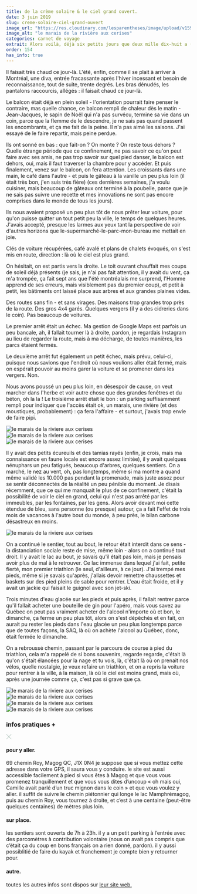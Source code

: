 ```yaml
---
title: de la crème solaire & le ciel grand ouvert.
date: 3 juin 2019
slug: creme-solaire-ciel-grand-ouvert
image_url: "https://res.cloudinary.com/lesparentheses/image/upload/v1591132514/154_creme-solaire/lesparentheses_magog-10.jpg"
image_alt: "le marais de la rivière aux cerises"
categories: carnet de voyage
extrait: Alors voilà, déjà six petits jours que deux mille dix-huit a (presque) doucement refermé ses pages.
order: 154
has_info: true
---
```


<div class="main-container extra-padding">
  <div class="grid sm-columns-8 lg-columns-12">
    <section class="single-post--section grid-element md-start-two md-span-four lg-span-five">
      <p class="single-post--text">
        Il faisait très chaud ce jour-là. L'été, enfin, comme il se plait à arriver à Montréal, une diva, entrée fracassante après l'hiver incessant et besoin de reconnaissance, tout de suite, trente degrés. Les bras dénudés, les pantalons raccourcis, allégés : il faisait chaud ce jour-là.
      </p>
      <p class="single-post--text">
        Le balcon était déjà en plein soleil - l'orientation pourrait faire penser le contraire, mas quelle chance, ce balcon rempli de chaleur dès le matin - Jean-Jacques, le sapin de Noël qui n'a pas survécu, termine sa vie dans un coin, parce que la flemme de le descendre, je ne sais pas quand passent les encombrants, et ça me fait de la peine. Il n'a pas aimé les saisons. J'ai essayé de le faire repartir, mais peine perdue.
      </p>
      <p class="single-post--text">
        Ils ont sonné en bas : que fait-on ? On monte ? On reste tous dehors ? Quelle étrange période que ce confinement, ne pas savoir ce qu'on peut faire avec ses amis, ne pas trop savoir sur quel pied danser, le balcon est dehors, oui, mais il faut traverser la chambre pour y accéder. Et puis finalement, venez sur le balcon, on fera attention. Les croissants dans une main, le café dans l'autre - et puis le gâteau à la vanille un peu plus loin (il était très bon, j'en suis très fière) (ces dernières semaines, j'a voulu cuisiner, mais beaucoup de gâteaux ont terminé à la poubelle, parce que je ne sais pas suivre une recette et mes innovations ne sont pas encore comprises dans le monde de tous les jours).
      </p>
      <p class="single-post--text">
        Ils nous avaient proposé un peu plus tôt de nous prêter leur voiture, pour qu'on puisse quitter un tout petit peu la ville, le temps de quelques heures. J'avais accepté, presque les larmes aux yeux tant la perspective de voir d'autres horizons que le-supermarché-le-parc-mon-bureau me mettait en joie.
      </p>
    </section>
    <section class="single-post--featured-section grid-element lg-start-three lg-span-three">
      <p class="single-post--featured">
        Clés de voiture récupérées, café avalé et plans de chalets évoqués, on s'est mis en route, direction : là où le ciel est plus grand.
      </p>
    </section>
    <section class="single-post--section grid-element md-start-two md-span-four lg-span-five">
      <p class="single-post--text">
        On hésitait, on est partis vers la droite. Le toit ouvrant chauffait mes coups de soleil déjà présents (je sais, je n'ai pas fait attention, il y avait du vent, ça m'a trompée, ça fait sept ans que l'été montréalais me surprend, l'Homme apprend de ses erreurs, mais visiblement pas du premier coup), et petit à petit, les bâtiments ont laissé place aux arbres et aux grandes plaines vides.
      </p>
      <p class="single-post--text">
        Des routes sans fin - et sans virages. Des maisons trop grandes trop près de la route. Des gros 4x4 garés. Quelques vergers (il y a des cidreries dans le coin). Pas beaucoup de voitures.
      </p>
      <p class="single-post--text">
        Le premier arrêt était un échec. Ma gestion de Google Maps est parfois un peu bancale, ah, il fallait tourner là à droite, pardon, je regardais Instagram au lieu de regarder la route, mais à ma décharge, de toutes manières, les parcs étaient fermés.
      </p>
      <p class="single-post--text">
        Le deuxième arrêt fut également un petit échec, mais prévu, celui-ci, puisque nous savions que l'endroit où nous voulions aller était fermé, mais on espérait pouvoir au moins garer la voiture et se promener dans les vergers. Non.
      </p>
      <p class="single-post--text">
        Nous avons poussé un peu plus loin, en désespoir de cause, on veut marcher dans l'herbe et voir autre chose que des grandes fenêtres et du béton, oh la la ! Le troisième arrêt était le bon : un parking suffisamment rempli pour indiquer que l'accès était ok, un marais, une rivière (et des moustiques, probablement) : ça fera l'affaire - et surtout, j'avais trop envie de faire pipi.
      </p>
    </section>
    <section class="single-post--image grid-element">
      <img src="https://res.cloudinary.com/lesparentheses/image/upload/v1591132494/154_creme-solaire/lesparentheses_magog-03.jpg" alt="le marais de la riviere aux cerises">
    </section>
    <section class="single-post--image grid-element">
      <img src="https://res.cloudinary.com/lesparentheses/image/upload/v1591132502/154_creme-solaire/lesparentheses_magog-01.jpg" alt="le marais de la riviere aux cerises">
    </section>
    <section class="single-post--image grid-element">
      <img src="https://res.cloudinary.com/lesparentheses/image/upload/v1591132484/154_creme-solaire/lesparentheses_magog-05.jpg" class="image--square" alt="le marais de la riviere aux cerises">
    </section>
    <section class="single-post--section grid-element md-start-two md-span-four lg-span-five">
      <p class="single-post--text">
        Il y avait des petits écureuils et des tamias rayés (enfin, je crois, mais ma connaissance en faune locale est encore assez limitée), il y avait quelques nénuphars un peu fatigués, beaucoup d'arbres, quelques sentiers. On a marché, le nez au vent, oh, pas longtemps, même si ma montre a quand même validé les 10.000 pas pendant la promenade, mais juste assez pour se sentir déconnectés de la réalité un peu pénible du moment. Je disais récemment, que ce qui me manquait le plus de ce confinement, c'était la possibilité de voir le ciel en grand, celui qui n'est pas arrêté par les immeubles, par les fontaines, par les gens. Alors avoir devant moi cette étendue de bleu, sans personne (ou presque) autour, ça a fait l'effet de trois mois de vacances à l'autre bout du monde, à peu près, le bilan carbone désastreux en moins.
      </p>
    </section>
  </div>
</div>
<section class="single-post--image grid-element">
  <img src="https://res.cloudinary.com/lesparentheses/image/upload/v1591132513/154_creme-solaire/lesparentheses_magog-13.jpg" class="image--square" alt="le marais de la riviere aux cerises">
</section>
<div class="main-container extra-padding">
  <div class="grid sm-columns-8 lg-columns-12">
    <section class="single-post--section grid-element md-start-two md-span-four lg-span-five">
      <p class="single-post--text">
        On a continué le sentier, tout au bout, le retour était interdit dans ce sens - la distanciation sociale reste de mise, même loin - alors on a continué tout droit. Il y avait le lac au bout, je savais qu'il était pas loin, mais je pensais avoir plus de mal à le retrouver. Ce lac immense dans lequel j'ai fait, petite fierté, mon premier triathlon (le seul, d'ailleurs, à ce jour). J'ai trempé mes pieds, même si je savais qu'après, j'allais devoir remettre chaussettes et baskets sur des pied pleins de sable pour rentrer. L'eau était froide, et il y avait un jackie qui faisait le guignol avec son jet-ski.
      </p>
      <p class="single-post--text">
        Trois minutes d'eau glacée sur les pieds et puis après, il fallait rentrer parce qu'il fallait acheter une bouteille de gin pour l'apéro, mais vous savez au Québec on peut pas vraiment acheter de l'alcool n'importe où et bon, le dimanche, ça ferme un peu plus tôt, alors on s'est dépêchés et en fait, on aurait pu rester les pieds dans l'eau glacée un peu plus longtemps parce que de toutes façons, la SAQ, là où on achète l'alcool au Québec, donc, était fermée le dimanche.
      </p>
      <p class="single-post--text">
        On a rebroussé chemin, passant par le parcours de course à pied du triathlon, cela m'a rappelé de si bons souvenirs, regarde regarde, c'était là qu'on s'était élancées pour la nage et tu vois, là, c'était là où on prenait nos vélos, quelle nostalgie, je veux refaire un triathlon, et on a repris la voiture pour rentrer à la ville, à la maison, là où le ciel est moins grand, mais où, après une journée comme ça, c'est pas si grave que ça.
      </p>
    </section>
    <section class="single-post--image grid-element">
      <img src="https://res.cloudinary.com/lesparentheses/image/upload/v1591132503/154_creme-solaire/lesparentheses_magog-07.jpg" class="image--square" alt="le marais de la riviere aux cerises">
    </section>
    <section class="single-post--image grid-element">
      <img src="https://res.cloudinary.com/lesparentheses/image/upload/v1591132503/154_creme-solaire/lesparentheses_magog-02.jpg" class="image--square" alt="le marais de la riviere aux cerises">
    </section>
    <section class="single-post--image grid-element">
      <img src="https://res.cloudinary.com/lesparentheses/image/upload/v1591132503/154_creme-solaire/lesparentheses_magog-11.jpg" class="image--square" alt="le marais de la riviere aux cerises">
    </section>
    <section class="single-post--image grid-element">
      <img src="https://res.cloudinary.com/lesparentheses/image/upload/v1591132503/154_creme-solaire/lesparentheses_magog-10.jpg" class="image--square" alt="le marais de la riviere aux cerises">
    </section>
  </div>
</div>

<h3 class="info-box--title" id="open-info-box">infos pratiques +</h3>

<div class="single-post--info-box" id="info-box-content">

  <div class="info-box--close-section">
    <svg width="15" height="15" viewBox="0 0 15 15" fill="none" xmlns="http://www.w3.org/2000/svg" id="close-icon">
      <path d="M1 1L7.36396 7.36396M7.36396 7.36396L13.7279 13.7279M7.36396 7.36396L13.7279 1M7.36396 7.36396L1 13.7279" stroke="#87A496"/>
    </svg>
  </div>

  <section class="info-box--section">
    <h4 class="info-box--section-title"><span>pour y aller.</span></h4>
    <p class="info-box--content">
      69 chemin Roy, Magog QC, J1X 0N4 je suppose que si vous mettez cette adresse dans votre GPS, il saura vous y conduire. le site est aussi accessible facilement à pied si vous êtes à Magog et que vous vous promenez tranquillement et que vous vous dites d’uncoup « oh mais oui, Camille avait parlé d’un truc mignon dans le coin » et que vous voulez y aller. il suffit de suivre le chemin piétonnier qui longe le lac Mamphrémagog, puis au chemin Roy, vous tournez à droite, et c’est à une centaine (peut-être quelques centaines) de mètres plus loin.
    </p>
  </section>
  <section class="info-box--section">
    <h4 class="info-box--section-title"><span>sur place.</span></h4>
    <p class="info-box--content">
      les sentiers sont ouverts de 7h à 23h. il y a un petit parking à l’entrée avec des parcomètres à contribution volontaire (nous on avait pas compris que c’était ça du coup en bons français on a rien donné, pardon). il y aussi possiblitié de faire du kayak et franchement je compte bien y retourner pour.
    </p>
  </section>
  <section class="info-box--section">
    <h4 class="info-box--section-title"><span>autre.</span></h4>
    <p class="info-box--content">
      toutes les autres infos sont dispos sur <a href="https://maraisauxcerises.com/marais/" target="_blank" rel="noopener noreferrer">leur site web.</a>
    </p>
  </section>
</div>
